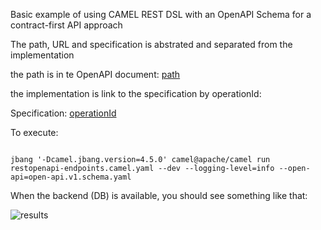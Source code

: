Basic example of using CAMEL REST DSL with an OpenAPI Schema for a contract-first API approach

The path, URL and specification is abstrated and separated from the implementation

the path is in te OpenAPI document: [path](https://github.com/masauve/camel-account-pipeline/blob/290ffa217c73426bf8de5089ce6f3a0853ea5360/openapi/open-api.v1.schema.yaml#L10)

the implementation is link to the specification by operationId:

Specification: [operationId](https://github.com/masauve/camel-account-pipeline/blob/290ffa217c73426bf8de5089ce6f3a0853ea5360/openapi/open-api.v1.schema.yaml#L20)


To execute:

```

jbang '-Dcamel.jbang.version=4.5.0' camel@apache/camel run restopenapi-endpoints.camel.yaml --dev --logging-level=info --open-api=open-api.v1.schema.yaml

```


When the backend (DB) is available, you should see something like that:

![results](/images/sshot.png)

